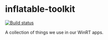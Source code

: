 inflatable-toolkit
==================

[![Build status](https://ci.appveyor.com/api/projects/status/2x7ddx5gmqsua1lt)](https://ci.appveyor.com/project/rikkit/inflatable-toolkit)

A collection of things we use in our WinRT apps.
